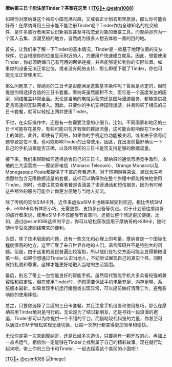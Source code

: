 **摩纳哥三日卡能注册Tinder？答案在这里！[[TG💪+ @esim1088](https://t.me/s/esim1088)]**

如果你对摩纳哥这个袖珍小国充满兴趣，又或者正计划去那里旅游，那么你可能会好奇：在摩纳哥用三日卡能不能注册Tinder呢？Tinder作为全球知名的社交软件，是许多旅行者用来认识新朋友甚至寻找恋爱对象的重要工具。而摩纳哥作为一个富人云集、浪漫至极的地方，自然成为很多人想去体验一番的目的地。

首先，让我们来了解一下Tinder的基本情况。Tinder是一款基于地理位置的交友软件，它会根据你的位置显示附近的人，方便用户快速建立联系。因此，想要使用Tinder，你必须确保自己有可用的网络连接，并且能够定位到你的实际位置。如果你的设备无法正常定位，或者没有网络支持，那么即便下载了Tinder，你也可能无法正常使用它。

那么问题来了，摩纳哥的三日卡是否能满足这些基本条件呢？答案是肯定的，但前提是你得选择合适的三日卡套餐。摩纳哥虽然面积不大，但它是一个高度发达的国家，网络覆盖非常全面。无论是当地的电信运营商还是国际漫游服务，都能提供稳定且高速的互联网接入。因此，只要你的手机支持国际漫游，并且购买了相应的三日卡套餐，就可以轻松上网并使用Tinder。

不过，在实际操作中，还是有一些需要注意的小细节。比如，不同国家和地区的三日卡可能存在差异，有些可能只包含有限的数据流量，这可能会影响你在Tinder上的体验。此外，即使有了网络，如果你的手机定位功能被关闭，或者由于信号问题导致定位不准，也可能影响Tinder的正常使用。因此，在出发前最好确认一下自己的手机设置是否正确，以及所购买的三日卡是否支持足够的数据流量。

接下来，我们来聊聊如何选择适合自己的三日卡。摩纳哥的通信市场竞争激烈，本地的三大运营商——摩纳哥电信（Monaco Telecom）、Orange Monaco以及Monegasque Poste都提供了丰富的套餐选择。对于短期游客来说，建议优先考虑那些包含无限数据流量的套餐，这样可以确保你在整个旅程中都能畅快地使用Tinder。同时，也要注意查看套餐是否涵盖了语音通话和短信服务，因为有时候这些额外的服务可能会让你更方便地与当地人交流。

除了传统的实体SIM卡外，近年来虚拟eSIM卡也越来越受到欢迎。相比传统SIM卡，eSIM卡具有体积小巧、无需更换、支持多设备等优点。对于计划前往摩纳哥的旅行者来说，使用eSIM卡不仅能够节省空间，还能让整个旅途更加便捷。比如，通过@esim1088这样的平台，你可以轻松获取适用于摩纳哥的eSIM卡，随时随地享受高速网络带来的便利。

当然，除了技术层面的问题，还有一些文化和心理上的考量。摩纳哥是一个国际化程度很高的地方，这里汇聚了来自世界各地的人们，语言障碍并不是特别大的问题。但是，由于这里的居民普遍比较富裕，所以他们在社交方面可能会显得稍微谨慎一些。如果你想通过Tinder认识当地人，不妨尝试展现自己的真实个性，同时保持礼貌和尊重，这样才能更好地融入当地的生活氛围。

最后，别忘了带上一台性能良好的智能手机。虽然现代智能手机大多具备较强的兼容性和稳定性，但在使用Tinder时，仍然需要保证手机电量充足、内存足够、系统版本最新。如果发现手机运行缓慢或出现异常，可以提前做好清理工作，避免影响你的使用体验。

总之，只要你选择了合适的三日卡套餐，并且注意手机设置和使用技巧，那么在摩纳哥用Tinder绝对是可行的。无论是为了结识新朋友，还是寻找一段浪漫的邂逅，Tinder都可以为你提供一个不错的平台。而借助现代科技的力量，你甚至可以通过eSIM卡轻松实现无缝切换，让每一次旅行都变得更加简单和愉快。

无论你是第一次来到摩纳哥，还是已经多次造访，只要拥有一颗开放的心，再加上一点点运气，相信你一定能够在Tinder上找到属于自己的精彩故事。现在就行动起来吧，带上你的三日卡和Tinder，一起去探索这个美丽的小国吧！

[[TG💪+ @esim1088](https://t.me/s/esim1088) ![Image](https://i.postimg.cc/4NQfJmqS/Snipaste-2025-05-13-00-14-12.png)]